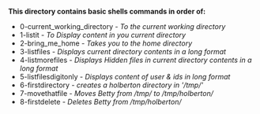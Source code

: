 **This directory contains basic shells commands in order of:**  
* 0-current_working_directory - _To the current working directory_
* 1-listit - _To Display content in you current directory_
* 2-bring_me_home - _Takes you to the home directory_
* 3-listfiles - _Displays current directory contents in a long format_
* 4-listmorefiles - _Displays Hidden files in current directory contents in a long format_
* 5-listfilesdigitonly - _Displays content of user & ids in long format_
* 6-firstdirectory - _creates a holberton directory in '/tmp/'_
* 7-movethatfile - _Moves Betty from /tmp/ to /tmp/holberton/_
* 8-firstdelete - _Deletes Betty from /tmp/holberton/_